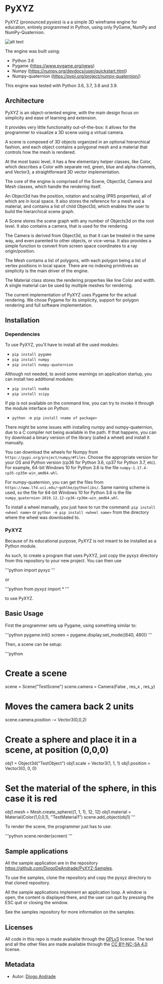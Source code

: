 # PyXYZ

PyXYZ (pronounced _pyxies_) is a a simple 3D wireframe engine for education, entirely programmed in Python, using only 
PyGame, NumPy and NumPy-Quaternion.

![alt text](https://github.com/DiogoDeAndrade/PyXYZ/raw/master/screenshots/terrain.png "Sample terrain application")

The engine was built using:
* Python 3.6 
* Pygame (https://www.pygame.org/news)
* Numpy (https://numpy.org/devdocs/user/quickstart.html)
* Numpy-quaternion (https://pypi.org/project/numpy-quaternion/)

This engine was tested with Python 3.6, 3.7, 3.8 and 3.9.

## Architecture

PyXYZ is an object-oriented engine, with the main design focus on simplicity and ease of learning and extension.

It provides very little functionality out-of-the-box: it allows for the programmer to visualize a 3D scene using a virtual camera.

A scene is composed of 3D objects organized in an optional hierarchical fashion, and each object contains a polygonal mesh and a material that controls how the mesh is rendered.

At the most basic level, it has a few elementary helper classes, like Color, which describes a Color with separate red, green, blue and alpha channels, and Vector3, a straightforward 3D vector implementation.

The core of the engine is comprised of the Scene, Object3d, Camera and Mesh classes, which handle the rendering itself.

An Object3d has the position, rotation and scaling (PRS properties), all of which are in local space. It also stores the reference for a mesh and a material, and contains a list of child Object3d, which enables the user to build the hierarchical scene graph.

A Scene stores the scene graph with any number of Objects3d on the root level. It also contains a camera, that is used for the rendering.

The Camera is derived from Object3d, so that it can be treated in the same way, and even parented to other objects, or vice-versa. It also provides a simple function to convert from screen space coordinates to a ray origin/position.

The Mesh contains a list of polygons, with each polygon being a list of vertex positions in local space. There are no indexing primitives as simplicity is the main driver of the engine.

The Material class stores the rendering properties like line Color and width. A single material can be used by multiple meshes for rendering.

The current implementation of PyXYZ uses Pygame for the actual rendering. We chose Pygame for its simplicity, support for polygon rendering and full software implementation.

## Installation

### Dependencies

To use PyXYZ, you'll have to install all the used modules:

* `pip install pygame`
* `pip install numpy`
* `pip install numpy-quaternion`

Although not needed, to avoid some warnings on application startup, you can install two additional modules:

* `pip install numba`
* `pip install scipy`

If pip is not available on the command line, you can try to invoke it through the module interface on Python:

* `python -m pip install <name of package>`

There might be some issues with installing numpy and numpy-quaternion, due to a C compiler not being available in the path.
If that happens, you can try download a binary version of the library (called a wheel) and install it manually.

You can download the wheels for Numpy from `https://pypi.org/project/numpy/#files`. Choose the appropriate version for your OS and Python version (cp36 for Python 3.6, cp37 for Python 3.7, etc). For example, 64-bit Windows 10 for Python 3.6 is the file `numpy-1.17.4-cp35-cp35m-win_amd64.whl`.

For numpy-quaternion, you can get the files from `https://www.lfd.uci.edu/~gohlke/pythonlibs/`. Same naming scheme is used, so the file for 64-bit Windows 10 for Python 3.6 is the file `numpy_quaternion‑2019.12.12‑cp36‑cp36m‑win_amd64.whl`.

To install a wheel manually, you just have to run the command: `pip install <wheel name>` or `python -m pip install <wheel name>` from the directory where the wheel was downloaded to.

### PyXYZ

Because of its educational purpose, PyXYZ is not meant to be installed as a Python module.

As such, to create a program that uses PyXYZ, just copy the pyxyz directory from this repository to your new project.
You can then use

'''python
import pyxyz
'''

or 

'''python
from pyxyz import *
'''

to use PyXYZ.

## Basic Usage

First the programmer sets up Pygame, using something similar to:

'''python
pygame.init()
screen = pygame.display.set_mode((640, 480))
'''

Then, a scene can be setup:

'''python
# Create a scene
scene = Scene("TestScene")
scene.camera = Camera(False , res_x , res_y)
# Moves the camera back 2 units
scene.camera.position -= Vector3(0,0,2)
# Create a sphere and place it in a scene, at position (0,0,0) 
obj1 = Object3d("TestObject")
obj1.scale = Vector3(1, 1, 1)
obj1.position = Vector3(0, 0, 0)
# Set the material of the sphere, in this case it is red
obj1.mesh = Mesh.create_sphere((1, 1, 1), 12, 12) obj1.material = Material(Color(1,0,0,1), "TestMaterial1") scene.add_object(obj1)
'''

To render the scene, the programmer just has to use:

'''python
scene.render(screen)
'''

## Sample applications

All the sample application are in the repository https://github.com/DiogoDeAndrade/PyXYZ-Samples.

To use the samples, clone the repository and copy the pyxyz directory to that cloned repository.

All the sample applications implement an application loop. A window is open, the content is displayed there, and the user can quit by pressing the ESC quit or closing the window.

See the samples repository for more information on the samples.

## Licenses

All code in this repo is made available through the [GPLv3] license.
The text and all the other files are made available through the
[CC BY-NC-SA 4.0] license.

## Metadata

* Autor: [Diogo Andrade][]

[Diogo Andrade]:https://github.com/DiogoDeAndrade
[GPLv3]:https://www.gnu.org/licenses/gpl-3.0.en.html
[CC BY-NC-SA 4.0]:https://creativecommons.org/licenses/by-nc-sa/4.0/
[Bfxr]:https://www.bfxr.net/
[ULHT]:https://www.ulusofona.pt/
[lv]:https://www.ulusofona.pt/licenciatura/videojogos

